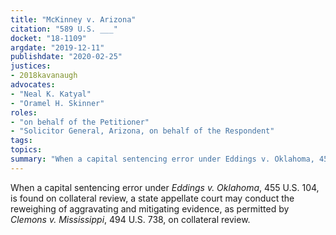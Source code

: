 ```yaml
---
title: "McKinney v. Arizona"
citation: "589 U.S. ___"
docket: "18-1109"
argdate: "2019-12-11"
publishdate: "2020-02-25"
justices:
- 2018kavanaugh
advocates:
- "Neal K. Katyal"
- "Oramel H. Skinner"
roles:
- "on behalf of the Petitioner"
- "Solicitor General, Arizona, on behalf of the Respondent"
tags:
topics:
summary: "When a capital sentencing error under Eddings v. Oklahoma, 455 U.S. 104, is found on collateral review, a state appellate court may conduct the reweighing of aggravating and mitigating evidence, as permitted by Clemons v. Mississippi, 494 U.S. 738, on collateral review."
---
```

When a capital sentencing error under *Eddings v. Oklahoma*, 455 U.S. 104, is found on collateral review, a state appellate court may conduct the reweighing of aggravating and mitigating evidence, as permitted by *Clemons v. Mississippi*, 494 U.S. 738, on collateral review.